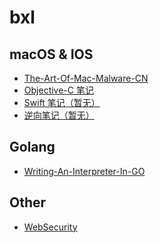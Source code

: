 # bxl

## macOS & IOS
- [The-Art-Of-Mac-Malware-CN](./The-Art-Of-Mac-Malware-CN/)
- [Objective-C 笔记](./Objective-C/)
- [Swift 笔记（暂无）]()
- [逆向笔记（暂无）]()

## Golang
- [Writing-An-Interpreter-In-GO](./Writing-An-Interpreter-In-GO/)

## Other
- [WebSecurity](./WebSecurity/)